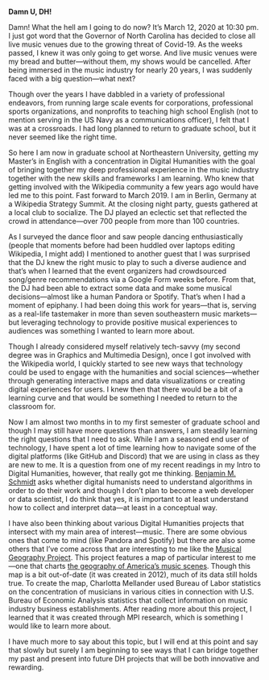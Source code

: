 **Damn U, DH!**

Damn! What the hell am I going to do now? It’s March 12, 2020 at 10:30 pm. I just got word that the Governor of North Carolina has decided to close all live music venues due to the growing threat of Covid-19. As the weeks passed, I knew it was only going to get worse. And live music venues were my bread and butter—without them, my shows would be cancelled. After being immersed in the music industry for nearly 20 years, I was suddenly faced with a big question—what next? 

Though over the years I have dabbled in a variety of professional endeavors, from running large scale events for corporations, professional sports organizations, and nonprofits to teaching high school English (not to mention serving in the US Navy as a communications officer), I felt that I was at a crossroads. I had long planned to return to graduate school, but it never seemed like the right time. 

So here I am now in graduate school at Northeastern University, getting my Master’s in English with a concentration in Digital Humanities with the goal of bringing together my deep professional experience in the music industry together with the new skills and frameworks I am learning. Who knew that getting involved with the Wikipedia community a few years ago would have led me to this point. Fast forward to March 2019. I am in Berlin, Germany at a Wikipedia Strategy Summit. At the closing night party, guests gathered at a local club to socialize. The DJ played an eclectic set that reflected the crowd in attendance—over 700 people from more than 100 countries. 

As I surveyed the dance floor and saw people dancing enthusiastically (people that moments before had been huddled over laptops editing Wikipedia, I might add) I mentioned to another guest that I was surprised that the DJ knew the right music to play to such a diverse audience and that’s when I learned that the event organizers had crowdsourced song/genre recommendations via a Google Form weeks before. From that, the DJ had been able to extract some data and make some musical decisions—almost like a human Pandora or Spotify. That’s when I had a moment of epiphany. I had been doing this work for years—that is, serving as a real-life tastemaker in more than seven southeastern music markets—but leveraging technology to provide positive musical experiences to audiences was something I wanted to learn more about. 

Though I already considered myself relatively tech-savvy (my second degree was in Graphics and Multimedia Design), once I got involved with the Wikipedia world, I quickly started to see new ways that technology could be used to engage with the humanities and social sciences—whether through generating interactive maps and data visualizations or creating digital experiences for users. I knew then that there would be a bit of a learning curve and that would be something I needed to return to the classroom for.

Now I am almost two months in to my first semester of graduate school and though I may still have more questions than answers, I am steadily learning the right questions that I need to ask. While I am a seasoned end user of technology, I have spent a lot of time learning how to navigate some of the digital platforms (like GitHub and Discord) that we are using in class as they are new to me. It is a question from one of my recent readings in my Intro to Digital Humanities, however, that really got me thinking. [Benjamin M. Schmidt](https://benschmidt.org/) asks whether digital humanists need to understand algorithms in order to do their work and though I don’t plan to become a web developer or data scientist, I do think that yes, it is important to at least understand how to collect and interpret data—at least in a conceptual way.

I have also been thinking about various Digital Humanities projects that intersect with my main area of interest—music. There are some obvious ones that come to mind (like Pandora and Spotify) but there are also some others that I’ve come across that are interesting to me like the [Musical Geography Project](https://musicalgeography.org/). This project features a map of particular interest to me—one that charts [the geography of America’s music scenes](https://www.bloomberg.com/news/articles/2012-08-06/the-geography-of-america-s-music-scenes). Though this map is a bit out-of-date (it was created in 2012), much of its data still holds true. To create the map, Charlotta Mellander used Bureau of Labor statistics on the concentration of musicians in various cities in connection with U.S. Bureau of Economic Analysis statistics that collect information on music industry business establishments.  After reading more about this project, I learned that it was created through MPI research, which is something I would like to learn more about.

I have much more to say about this topic, but I will end at this point and say that slowly but surely I am beginning to see ways that I can bridge together my past and present into future DH projects that will be both innovative and rewarding.
